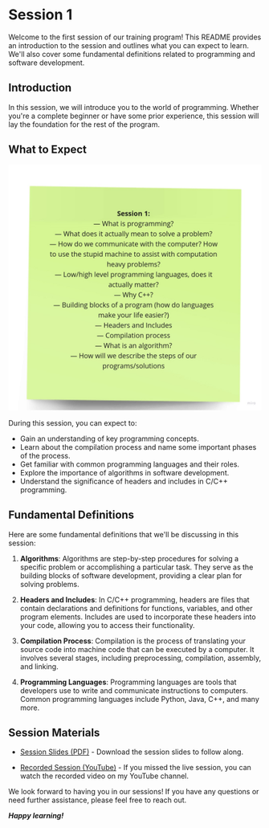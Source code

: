 # Session 1

Welcome to the first session of our training program! This README provides an introduction to the session and outlines what you can expect to learn. We'll also cover some fundamental definitions related to programming and software development.

## Introduction

In this session, we will introduce you to the world of programming. Whether you're a complete beginner or have some prior experience, this session will lay the foundation for the rest of the program.

## What to Expect

![Session Content](session-1-content.jpg)

During this session, you can expect to:

- Gain an understanding of key programming concepts.
- Learn about the compilation process and name some important phases of the process.
- Get familiar with common programming languages and their roles.
- Explore the importance of algorithms in software development.
- Understand the significance of headers and includes in C/C++ programming.

## Fundamental Definitions

Here are some fundamental definitions that we'll be discussing in this session:

1. **Algorithms**: Algorithms are step-by-step procedures for solving a specific problem or accomplishing a particular task. They serve as the building blocks of software development, providing a clear plan for solving problems.

2. **Headers and Includes**: In C/C++ programming, headers are files that contain declarations and definitions for functions, variables, and other program elements. Includes are used to incorporate these headers into your code, allowing you to access their functionality.

3. **Compilation Process**: Compilation is the process of translating your source code into machine code that can be executed by a computer. It involves several stages, including preprocessing, compilation, assembly, and linking.

4. **Programming Languages**: Programming languages are tools that developers use to write and communicate instructions to computers. Common programming languages include Python, Java, C++, and many more.

## Session Materials

- [Session Slides (PDF)](session-1-slides.pdf) - Download the session slides to follow along.

- [Recorded Session (YouTube)](https://youtu.be/_39mqS5sexI?si=Nafl4gUV_W2hs_-3) - If you missed the live session, you can watch the recorded video on my YouTube channel.

We look forward to having you in our sessions! If you have any questions or need further assistance, please feel free to reach out.

***Happy learning!***

